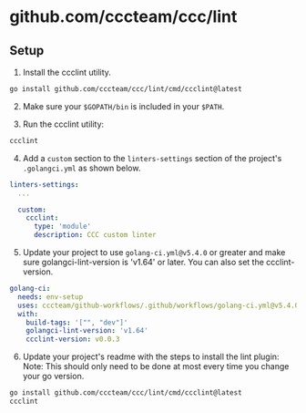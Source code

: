 # github.com/cccteam/ccc/lint

## Setup

1. Install the ccclint utility.

```sh
go install github.com/cccteam/ccc/lint/cmd/ccclint@latest
```

2. Make sure your `$GOPATH/bin` is included in your `$PATH`.

3. Run the ccclint utility:

```sh
ccclint
```

4. Add a `custom` section to the `linters-settings` section of the project's `.golangci.yml` as shown below.

```yml
linters-settings:
  ...

  custom:
    ccclint:
      type: 'module'
      description: CCC custom linter
```

5. Update your project to use `golang-ci.yml@v5.4.0` or greater and make sure golangci-lint-version is 'v1.64' or later. You can also set the ccclint-version.

```yml
golang-ci:
  needs: env-setup
  uses: cccteam/github-workflows/.github/workflows/golang-ci.yml@v5.4.0
  with:
    build-tags: '["", "dev"]'
    golangci-lint-version: 'v1.64'
    ccclint-version: v0.0.3
```

6. Update your project's readme with the steps to install the lint plugin:
   Note: This should only need to be done at most every time you change your go version.

```sh
go install github.com/cccteam/ccc/lint/cmd/ccclint@latest
ccclint
```
